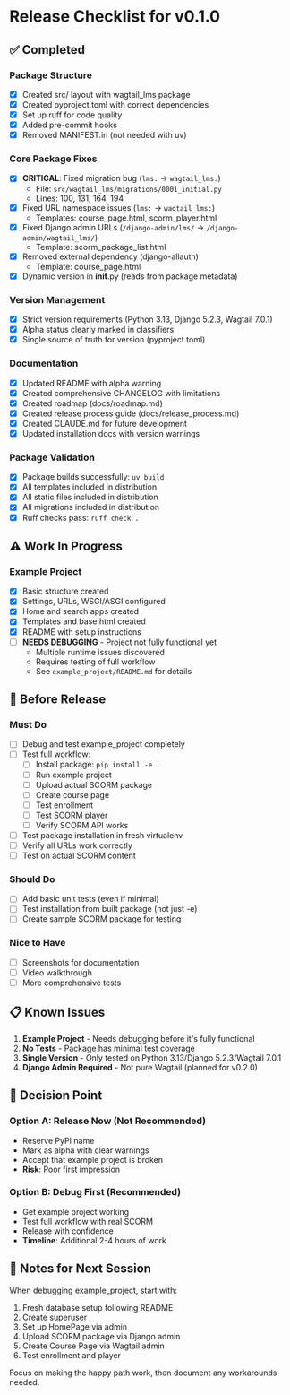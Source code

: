 # Release Checklist for v0.1.0

## ✅ Completed

### Package Structure

- [x] Created src/ layout with wagtail_lms package
- [x] Created pyproject.toml with correct dependencies
- [x] Set up ruff for code quality
- [x] Added pre-commit hooks
- [x] Removed MANIFEST.in (not needed with uv)

### Core Package Fixes

- [x] **CRITICAL**: Fixed migration bug (`lms.` → `wagtail_lms.`)
  - File: `src/wagtail_lms/migrations/0001_initial.py`
  - Lines: 100, 131, 164, 194
- [x] Fixed URL namespace issues (`lms:` → `wagtail_lms:`)
  - Templates: course_page.html, scorm_player.html
- [x] Fixed Django admin URLs (`/django-admin/lms/` → `/django-admin/wagtail_lms/`)
  - Template: scorm_package_list.html
- [x] Removed external dependency (django-allauth)
  - Template: course_page.html
- [x] Dynamic version in **init**.py (reads from package metadata)

### Version Management

- [x] Strict version requirements (Python 3.13, Django 5.2.3, Wagtail 7.0.1)
- [x] Alpha status clearly marked in classifiers
- [x] Single source of truth for version (pyproject.toml)

### Documentation

- [x] Updated README with alpha warning
- [x] Created comprehensive CHANGELOG with limitations
- [x] Created roadmap (docs/roadmap.md)
- [x] Created release process guide (docs/release_process.md)
- [x] Created CLAUDE.md for future development
- [x] Updated installation docs with version warnings

### Package Validation

- [x] Package builds successfully: `uv build`
- [x] All templates included in distribution
- [x] All static files included in distribution
- [x] All migrations included in distribution
- [x] Ruff checks pass: `ruff check .`

## ⚠️ Work In Progress

### Example Project

- [x] Basic structure created
- [x] Settings, URLs, WSGI/ASGI configured
- [x] Home and search apps created
- [x] Templates and base.html created
- [x] README with setup instructions
- [ ] **NEEDS DEBUGGING** - Project not fully functional yet
  - Multiple runtime issues discovered
  - Requires testing of full workflow
  - See `example_project/README.md` for details

## 🚧 Before Release

### Must Do

- [ ] Debug and test example_project completely
- [ ] Test full workflow:
  - [ ] Install package: `pip install -e .`
  - [ ] Run example project
  - [ ] Upload actual SCORM package
  - [ ] Create course page
  - [ ] Test enrollment
  - [ ] Test SCORM player
  - [ ] Verify SCORM API works
- [ ] Test package installation in fresh virtualenv
- [ ] Verify all URLs work correctly
- [ ] Test on actual SCORM content

### Should Do

- [ ] Add basic unit tests (even if minimal)
- [ ] Test installation from built package (not just -e)
- [ ] Create sample SCORM package for testing

### Nice to Have

- [ ] Screenshots for documentation
- [ ] Video walkthrough
- [ ] More comprehensive tests

## 📋 Known Issues

1. **Example Project** - Needs debugging before it's fully functional
2. **No Tests** - Package has minimal test coverage
3. **Single Version** - Only tested on Python 3.13/Django 5.2.3/Wagtail 7.0.1
4. **Django Admin Required** - Not pure Wagtail (planned for v0.2.0)

## 🎯 Decision Point

### Option A: Release Now (Not Recommended)

- Reserve PyPI name
- Mark as alpha with clear warnings
- Accept that example project is broken
- **Risk**: Poor first impression

### Option B: Debug First (Recommended)

- Get example project working
- Test full workflow with real SCORM
- Release with confidence
- **Timeline**: Additional 2-4 hours of work

## 📝 Notes for Next Session

When debugging example_project, start with:

1. Fresh database setup following README
2. Create superuser
3. Set up HomePage via admin
4. Upload SCORM package via Django admin
5. Create Course Page via Wagtail admin
6. Test enrollment and player

Focus on making the happy path work, then document any workarounds needed.

